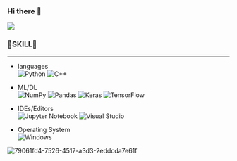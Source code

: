 ### Hi there 👋
 
<img src="https://capsule-render.vercel.app/api?type=Cylinder&color=auto&height=200&section=header&text=yunduhee&animation=fadeIn&fontSize=90" /><br/>
### 🤍SKILL🤍
- - -

- languages<br/>
![Python](https://img.shields.io/badge/python-3670A0?style=for-the-badge&logo=python&logoColor=ffdd54)<a>
![C++](https://img.shields.io/badge/c++-%2300599C.svg?style=for-the-badge&logo=c%2B%2B&logoColor=white)<br/>

 
- ML/DL<br/>
![NumPy](https://img.shields.io/badge/numpy-%23013243.svg?style=for-the-badge&logo=numpy&logoColor=white)<a>
![Pandas](https://img.shields.io/badge/pandas-%23150458.svg?style=for-the-badge&logo=pandas&logoColor=white)<a>
![Keras](https://img.shields.io/badge/Keras-%23D00000.svg?style=for-the-badge&logo=Keras&logoColor=white)
![TensorFlow](https://img.shields.io/badge/TensorFlow-%23FF6F00.svg?style=for-the-badge&logo=TensorFlow&logoColor=white)

 - IDEs/Editors<br/>
 ![Jupyter Notebook](https://img.shields.io/badge/jupyter-%23FA0F00.svg?style=for-the-badge&logo=jupyter&logoColor=white)
 ![Visual Studio](https://img.shields.io/badge/Visual%20Studio-5C2D91.svg?style=for-the-badge&logo=visual-studio&logoColor=white)
 
- Operating System<br/>
![Windows](https://img.shields.io/badge/Windows-0078D6?style=for-the-badge&logo=windows&logoColor=white)
 
![79061fd4-7526-4517-a3d3-2eddcda7e61f](https://user-images.githubusercontent.com/95074213/162026066-4246be85-ed2c-4d2a-b675-2fa989cf17ec.gif)<a>

 
 
<!--
**duhee01/duhee01** is a ✨ _special_ ✨ repository because its `README.md` (this file) appears on your GitHub profile.

Here are some ideas to get you started:

- 🔭 I’m currently working on ...
- 🌱 I’m currently learning ...
- 👯 I’m looking to collaborate on ...
- 🤔 I’m looking for help with ...
- 💬 Ask me about ...
- 📫 How to reach me: ...
- 😄 Pronouns: ...
- ⚡ Fun fact: ...
-->
